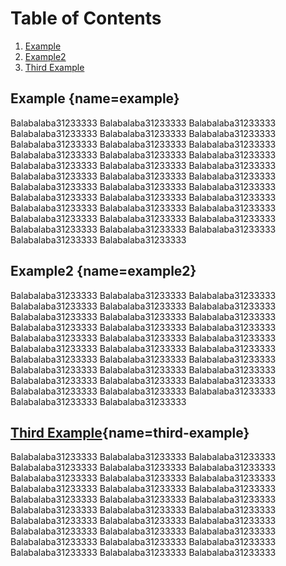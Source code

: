 # Table of Contents
1. [Example](#example)
2. [Example2](#example2)
3. [Third Example](#third-example)

## Example [](#){name=example}
Balabalaba31233333
Balabalaba31233333
Balabalaba31233333
Balabalaba31233333
Balabalaba31233333
Balabalaba31233333
Balabalaba31233333
Balabalaba31233333
Balabalaba31233333
Balabalaba31233333
Balabalaba31233333
Balabalaba31233333
Balabalaba31233333
Balabalaba31233333
Balabalaba31233333
Balabalaba31233333
Balabalaba31233333
Balabalaba31233333
Balabalaba31233333
Balabalaba31233333
Balabalaba31233333
Balabalaba31233333
Balabalaba31233333
Balabalaba31233333
Balabalaba31233333
Balabalaba31233333
Balabalaba31233333
Balabalaba31233333
Balabalaba31233333
Balabalaba31233333
Balabalaba31233333
Balabalaba31233333
Balabalaba31233333
Balabalaba31233333
Balabalaba31233333

## Example2 [](#){name=example2}
Balabalaba31233333
Balabalaba31233333
Balabalaba31233333
Balabalaba31233333
Balabalaba31233333
Balabalaba31233333
Balabalaba31233333
Balabalaba31233333
Balabalaba31233333
Balabalaba31233333
Balabalaba31233333
Balabalaba31233333
Balabalaba31233333
Balabalaba31233333
Balabalaba31233333
Balabalaba31233333
Balabalaba31233333
Balabalaba31233333
Balabalaba31233333
Balabalaba31233333
Balabalaba31233333
Balabalaba31233333
Balabalaba31233333
Balabalaba31233333
Balabalaba31233333
Balabalaba31233333
Balabalaba31233333
Balabalaba31233333
Balabalaba31233333
Balabalaba31233333
Balabalaba31233333
Balabalaba31233333

## [Third Example](#){name=third-example}
Balabalaba31233333
Balabalaba31233333
Balabalaba31233333
Balabalaba31233333
Balabalaba31233333
Balabalaba31233333
Balabalaba31233333
Balabalaba31233333
Balabalaba31233333
Balabalaba31233333
Balabalaba31233333
Balabalaba31233333
Balabalaba31233333
Balabalaba31233333
Balabalaba31233333
Balabalaba31233333
Balabalaba31233333
Balabalaba31233333
Balabalaba31233333
Balabalaba31233333
Balabalaba31233333
Balabalaba31233333
Balabalaba31233333
Balabalaba31233333
Balabalaba31233333
Balabalaba31233333
Balabalaba31233333
Balabalaba31233333
Balabalaba31233333
Balabalaba31233333
